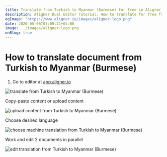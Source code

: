 ```yaml
---
title: Translate from Turkish to Myanmar (Burmese) for free in Aligner Editor
description: Aligner Dual Editor Tutorial. How to translate for free from Turkish to Myanmar (Burmese). Aligner is multilingual document management platform. 
ogImage: "https://www.aligner.io/images/aligner-logo.png"
date: 2020-05-06T07:09:21+03:00
image: ../images/aligner-logo.png
onBlog: true
---
```


# How to translate document from Turkish to Myanmar (Burmese)

1. Go to editor at [app.aligner.io](https://app.aligner.io "Aligner App web page")

![translate from Turkish to Myanmar (Burmese)](../aligner-blank-editor.png "translate from Turkish to Myanmar (Burmese)")

Copy-paste content or upload content

![upload content from Turkish to Myanmar (Burmese)](../aligner-uploaded-document.png "upload content from Turkish to Myanmar (Burmese)")

Choose desired language

![choose machine translation from Turkish to Myanmar (Burmese)](../aligner-language-dropdown.png "choose machine translation from Turkish to Myanmar (Burmese)")

Work and edit 2 documents in parallel

![edit translation from Turkish to Myanmar (Burmese)](../aligner-double-sitded-editor.png "edit translation from Turkish to Myanmar (Burmese)")

